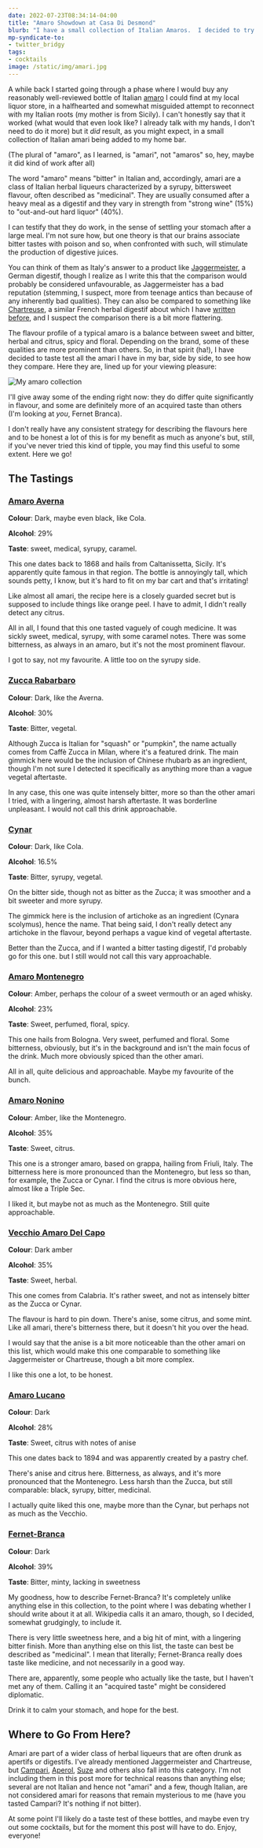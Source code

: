 ```yaml
---
date: 2022-07-23T08:34:14-04:00
title: "Amaro Showdown at Casa Di Desmond"
blurb: "I have a small collection of Italian Amaros.  I decided to try them all"
mp-syndicate-to:
- twitter_bridgy
tags: 
- cocktails
image: /static/img/amari.jpg
---
```


A while back I started going through a phase where I would buy any
reasonably well-reviewed bottle of Italian [amaro][1] I could find at my
local liquor store, in a halfhearted and somewhat misguided attempt to
reconnect with my Italian roots (my mother is from Sicily).  I can't
honestly say that it worked (what would that even look like?  I already talk
with my hands, I don't need to do it more) but it *did* result, as you might
expect, in a small collection of Italian amari being added to my home bar.

(The plural of "amaro", as I learned, is "amari", not "amaros" so, hey,
maybe it did kind of work after all)

The word "amaro" means "bitter" in Italian and, accordingly, amari are a
class of Italian herbal liqueurs characterized by a syrupy, bittersweet
flavour, often described as "medicinal".  They are usually consumed after a
heavy meal as a digestif and they vary in strength from "strong wine" (15%)
to "out-and-out hard liquor" (40%).

I can testify that they do work, in the sense of settling your stomach after
a large meal.  I'm not sure how, but one theory is that our brains associate
bitter tastes with poison and so, when confronted with such, will stimulate
the production of digestive juices.

You can think of them as Italy's answer to a product like
[Jaggermeister][2], a German digestif, though I realize as I write this that
the comparison would probably be considered unfavourable, as Jaggermeister
has a bad reputation (stemming, I suspect, more from teenage antics than
because of any inherently bad qualities).  They can also be compared to
something like [Chartreuse][3], a similar French herbal digestif about which
I have [written before][4], and I suspect the comparison there is a bit more
flattering.

The flavour profile of a typical amaro is a balance between sweet and
bitter, herbal and citrus, spicy and floral.  Depending on the brand, some
of these qualities are more prominent than others.  So, in that spirit
(ha!), I have decided to taste test all the amari I have in my bar, side by
side, to see how they compare.  Here they are, lined up for your viewing
pleasure:

<img src="/static/img/amari.jpg"
     alt="My amaro collection"
     class="u-featured entry__photo image"/>

I'll give away some of the ending right now: they do differ quite
significantly in flavour, and some are definitely more of an acquired taste
than others (I'm looking at *you*, Fernet Branca).

I don't really have any consistent strategy for describing the flavours here
and to be honest a lot of this is for my benefit as much as anyone's but,
still, if you've never tried this kind of tipple, you may find this
useful to some extent.  Here we go!

## The Tastings

### [Amaro Averna][5]

**Colour**: Dark, maybe even black, like Cola.

**Alcohol**: 29%

**Taste**: sweet, medical, syrupy, caramel.

This one dates back to 1868 and hails from Caltanissetta, Sicily.  It's
apparently quite famous in that region.  The bottle is annoyingly tall,
which sounds petty, I know, but it's hard to fit on my bar cart and that's
irritating!

Like almost all amari, the recipe here is a closely guarded secret but is
supposed to include things like orange peel.  I have to admit, I didn't
really detect any citrus.

All in all, I found that this one tasted vaguely of cough medicine.  It was
sickly sweet, medical, syrupy, with some caramel notes.  There was some
bitterness, as always in an amaro, but it's not the most prominent flavour.

I got to say, not my favourite.  A little too on the syrupy side.

### [Zucca Rabarbaro][6]

**Colour**: Dark, like the Averna.

**Alcohol**: 30%

**Taste**: Bitter, vegetal.

Although Zucca is Italian for "squash" or "pumpkin", the name actually comes
from Caffè Zucca in Milan, where it's a featured drink.  The main gimmick
here would be the inclusion of Chinese rhubarb as an ingredient, though I'm
not sure I detected it specifically as anything more than a vague vegetal
aftertaste.
 
In any case, this one was quite intensely bitter, more so than the other
amari I tried, with a lingering, almost harsh aftertaste.  It was borderline
unpleasant.  I would not call this drink approachable.

### [Cynar][7]

**Colour**: Dark, like Cola.

**Alcohol**: 16.5%

**Taste**: Bitter, syrupy, vegetal.

On the bitter side, though not as bitter as the Zucca; it was smoother and a
bit sweeter and more syrupy.

The gimmick here is the inclusion of artichoke as an ingredient (Cynara
scolymus), hence the name.  That being said, I don't really detect any
artichoke in the flavour, beyond perhaps a vague kind of vegetal aftertaste.

Better than the Zucca, and if I wanted a bitter tasting digestif, I'd
probably go for this one. but I still would not call this vary approachable.

### [Amaro Montenegro][8]

**Colour**: Amber, perhaps the colour of a sweet vermouth or an aged whisky.

**Alcohol**: 23%

**Taste**: Sweet, perfumed, floral, spicy.

This one hails from Bologna. Very sweet, perfumed and floral.  Some
bitterness, obviously, but it's in the background and isn't the main focus
of the drink.  Much more obviously spiced than the other amari.

All in all, quite delicious and approachable.  Maybe my favourite of the
bunch.

### [Amaro Nonino][9]

**Colour**: Amber, like the Montenegro.

**Alcohol**: 35%

**Taste**: Sweet, citrus.

This one is a stronger amaro, based on grappa, hailing from Friuli, Italy.
The bitterness here is more pronounced than the Montenegro, but less so
than, for example, the Zucca or Cynar.  I find the citrus is more obvious
here, almost like a Triple Sec.

I liked it, but maybe not as much as the Montenegro.  Still quite
approachable.

### [Vecchio Amaro Del Capo][10]

**Colour**: Dark amber

**Alcohol**: 35%

**Taste**: Sweet, herbal.

This one comes from Calabria.  It's rather sweet, and not as intensely
bitter as the Zucca or Cynar.

The flavour is hard to pin down.  There's anise, some citrus, and some mint.
Like all amari, there's bitterness there, but it doesn't hit you over the
head.

I would say that the anise is a bit more noticeable than the other amari on
this list, which would make this one comparable to something like
Jaggermeister or Chartreuse, though a bit more complex.

I like this one a lot, to be honest.

### [Amaro Lucano][11]

**Colour**: Dark

**Alcohol**: 28%

**Taste**: Sweet, citrus with notes of anise

This one dates back to 1894 and was apparently created by a pastry chef.

There's anise and citrus here.  Bitterness, as always, and it's more
pronounced that the Montenegro.  Less harsh than the Zucca, but still
comparable: black, syrupy, bitter, medicinal.

I actually quite liked this one, maybe more than the Cynar, but perhaps not
as much as the Vecchio.

### [Fernet-Branca][12]

**Colour**: Dark

**Alcohol**: 39%

**Taste**:  Bitter, minty, lacking in sweetness

My goodness, how to describe Fernet-Branca?  It's completely unlike anything
else in this collection, to the point where I was debating whether I should
write about it at all.  Wikipedia calls it an amaro, though, so I decided,
somewhat grudgingly, to include it.

There is very little sweetness here, and a big hit of mint, with a lingering
bitter finish.  More than anything else on this list, the taste can best be
described as "medicinal".  I mean that literally; Fernet-Branca really does
taste like medicine, and not necessarily in a good way.

There are, apparently, some people who actually like the taste, but I
haven't met any of them.  Calling it an "acquired taste" might be
considered diplomatic.

Drink it to calm your stomach, and hope for the best.

## Where to Go From Here?

Amari are part of a wider class of herbal liqueurs that are often drunk as
apertifs or digestifs.  I've already mentioned Jaggermeister and Chartreuse,
but [Campari][13], [Aperol][14], [Suze][15] and others also fall into this
category.  I'm not including them in this post more for technical reasons
than anything else; several are not Italian and hence not "amari" and a few,
though Italian, are not considered amari for reasons that remain mysterious
to me (have you tasted Campari?  It's nothing if not bitter).

At some point I'll likely do a taste test of these bottles, and maybe even
try out some cocktails, but for the moment this post will have to do.
Enjoy, everyone!

[1]: https://en.wikipedia.org/wiki/Amaro_(liqueur)
[2]: https://en.wikipedia.org/wiki/J%C3%A4germeister
[3]: https://en.wikipedia.org/wiki/Chartreuse_(liqueur)
[4]: /2016/12/31/chartreuse
[5]: https://en.wikipedia.org/wiki/Amaro_Averna
[6]: https://en.wikipedia.org/wiki/Zucca_(aperitif)
[7]: https://en.wikipedia.org/wiki/Cynar
[8]: https://en.wikipedia.org/wiki/Amaro_Montenegro
[9]: https://www.saq.com/en/10999073
[10]: https://www.vecchioamarodelcapo.com/en/
[11]: https://en.wikipedia.org/wiki/Amaro_Lucano
[12]: https://en.wikipedia.org/wiki/Fernet-Branca
[13]: https://en.wikipedia.org/wiki/Campari
[14]: https://en.wikipedia.org/wiki/Aperol
[15]: https://en.wikipedia.org/wiki/Suze_(drink)

